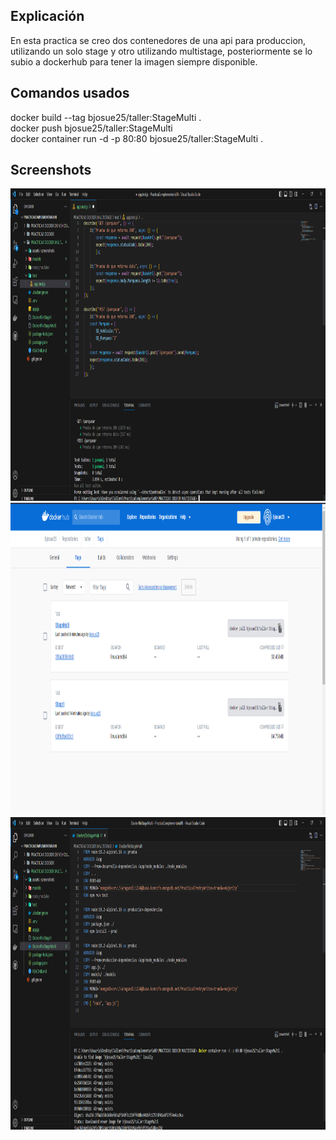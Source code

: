 ## Explicación 
En esta practica se creo dos contenedores de una api para produccion, utilizando un solo stage y otro utilizando multistage, posteriormente se lo subio a dockerhub para tener la imagen siempre disponible. 

## Comandos usados
docker build --tag bjosue25/taller:StageMulti . <br>
docker push bjosue25/taller:StageMulti<br>
docker container run -d -p 80:80 bjosue25/taller:StageMulti .

## Screenshots

<img src="assets/screenshots/1.png" height="500cm" />

<img src="assets/screenshots/2.png" height="500cm" />

<img src="assets/screenshots/3.png" height="500cm" />